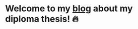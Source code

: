 # Welcome to my [blog](https://aleshr.github.io/sca_diplomaThesis/) about my diploma thesis! :fire:
